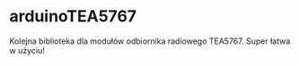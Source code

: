 # arduinoTEA5767
Kolejna biblioteka dla modułów odbiornika radiowego TEA5767. Super łatwa w użyciu!
